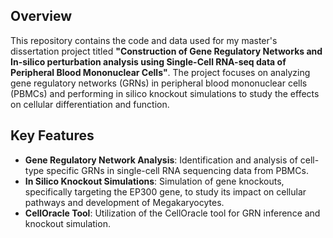 ## Overview

This repository contains the code and data used for my master's dissertation project titled **"Construction of Gene Regulatory Networks and In-silico perturbation analysis using Single-Cell RNA-seq data of Peripheral Blood Mononuclear Cells"**. The project focuses on analyzing gene regulatory networks (GRNs) in peripheral blood mononuclear cells (PBMCs) and performing in silico knockout simulations to study the effects on cellular differentiation and function.

## Key Features

- **Gene Regulatory Network Analysis**: Identification and analysis of cell-type specific GRNs in single-cell RNA sequencing data from PBMCs.
- **In Silico Knockout Simulations**: Simulation of gene knockouts, specifically targeting the EP300 gene, to study its impact on cellular pathways and development of Megakaryocytes.
- **CellOracle Tool**: Utilization of the CellOracle tool for GRN inference and knockout simulation.
